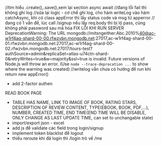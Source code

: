 //tìm hiểu .create(),.save(),xem lại section async await
//đang lỗi fail thì không ghi log
//sửa lại logic - cơ chế ghi log, cho hàm writeLog vào hàm catchAsync, khi có class appError thì lấy status code và msg từ apperror
//đang có 1 vấn đề, lúc call /signup nếu lấy req.body thì bị lộ pass, cũng không phải password sau mã hóa
FIX LỖI KHI RUN SERVER
DeprecationWarning: The URL mongodb://mitsngeither:Abc.2010%40@ac-w1rf4ag-shard-00-00.rfwzvbn.mongodb.net:27017,ac-w1rf4ag-shard-00-01.rfwzvbn.mongodb.net:27017,ac-w1rf4ag-shard-00-02.rfwzvbn.mongodb.net:27017/tours-test?authSource=admin&replicaSet=atlas-u74ctn-shard-0&retryWrites=true&w=majority&ssl=true is invalid. Future versions of Node.js will throw an error.
(Use `node --trace-deprecation ...` to show where the warning was created)
//writelog vẫn chưa có hướng để run khi return new appError()

- add 2-factor authen

READ BOOK PAGE

- TABLE HAS NAME, LINK TO IMAGE OF BOOK, RATING STARS, DESCRIPTION OF REVIEW CONTENT, TYPE(EBOOK, BOOK, PDF,...), NUMBER, CREATED TIME, END TIME(END TIME WILL BE DISABLE, ONLY CHANGE AS LAST UPDATE TIME, can set to unchangable state)
- import/export json - excel
- add js để validate các field trong login/signup
- implement token blacklist để logout
- thiếu reroute khi đã login thì /login trỏ về /me
